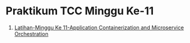 # Praktikum TCC Minggu Ke-11
1. [Latihan-Minggu Ke 11-Application Containerization and Microservice Orchestration](/minggu-10/latihan-minggu-11.md)
